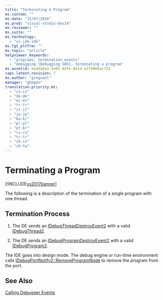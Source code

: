 ```yaml
---
title: "Terminating a Program"
ms.custom: ""
ms.date: "12/07/2016"
ms.prod: "visual-studio-dev14"
ms.reviewer: ""
ms.suite: ""
ms.technology: 
  - "vs-ide-sdk"
ms.tgt_pltfrm: ""
ms.topic: "article"
helpviewer_keywords: 
  - "programs, termination events"
  - "debugging [Debugging SDK], terminating a program"
ms.assetid: eedda0a3-5e05-44fe-841d-a2f4866ac72d
caps.latest.revision: 7
ms.author: "gregvanl"
manager: "ghogen"
translation.priority.mt: 
  - "cs-cz"
  - "de-de"
  - "es-es"
  - "fr-fr"
  - "it-it"
  - "ja-jp"
  - "ko-kr"
  - "pl-pl"
  - "pt-br"
  - "ru-ru"
  - "tr-tr"
  - "zh-cn"
  - "zh-tw"
---
```

# Terminating a Program
[!INCLUDE[vs2017banner](../../code-quality/includes/vs2017banner.md)]

The following is a description of the termination of a single program with one thread.  
  
## Termination Process  
  
1.  The DE sends an [IDebugThreadDestroyEvent2](../../extensibility/debugger/reference/idebugthreaddestroyevent2.md) with a valid [IDebugThread2](../../extensibility/debugger/reference/idebugthread2.md).  
  
2.  The DE sends an [IDebugProgramDestroyEvent2](../../extensibility/debugger/reference/idebugprogramdestroyevent2.md) with a valid [IDebugProgram2](../../extensibility/debugger/reference/idebugprogram2.md).  
  
 The IDE goes into design mode. The debug engine or run-time environment calls [IDebugPortNotify2::RemoveProgramNode](../../extensibility/debugger/reference/idebugportnotify2--removeprogramnode.md) to remove the program from the port.  
  
## See Also  
 [Calling Debugger Events](../../extensibility/debugger/calling-debugger-events.md)
